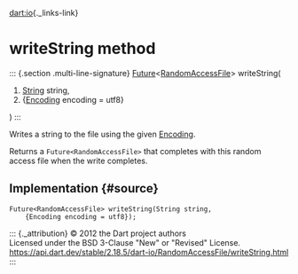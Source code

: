 [dart:io](../../dart-io/dart-io-library){._links-link}

writeString method
==================

::: {.section .multi-line-signature}
[Future](../../dart-async/future-class)\<[RandomAccessFile](../randomaccessfile-class)\>
writeString(

1.  [String](../../dart-core/string-class) string,
2.  {[Encoding](../../dart-convert/encoding-class) encoding = utf8}

)
:::

Writes a string to the file using the given
[Encoding](../../dart-convert/encoding-class).

Returns a `Future<RandomAccessFile>` that completes with this random
access file when the write completes.

Implementation {#source}
--------------

``` {.language-dart data-language="dart"}
Future<RandomAccessFile> writeString(String string,
    {Encoding encoding = utf8});
```

::: {._attribution}
© 2012 the Dart project authors\
Licensed under the BSD 3-Clause \"New\" or \"Revised\" License.\
<https://api.dart.dev/stable/2.18.5/dart-io/RandomAccessFile/writeString.html>
:::
